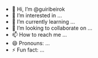 - 👋 Hi, I’m @guiribeirok
- 👀 I’m interested in ...
- 🌱 I’m currently learning ...
- 💞️ I’m looking to collaborate on ...
- 📫 How to reach me ...
- 😄 Pronouns: ...
- ⚡ Fun fact: ...

<!---
guiribeirok/guiribeirok is a ✨ special ✨ repository because its `README.md` (this file) appears on your GitHub profile.
You can click the Preview link to take a look at your changes.
--->

